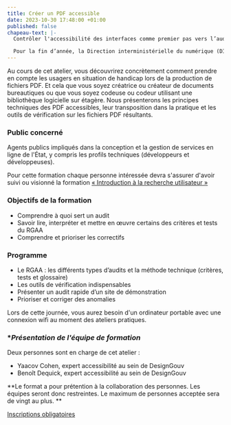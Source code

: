 ```yaml
---
title: Créer un PDF accessible
date: 2023-10-30 17:48:00 +01:00
published: false
chapeau-text: |-
  Contrôler l'accessibilité des interfaces comme premier pas vers l’audit de conformité au Référentiel général d’amélioration de l’accessibilité (RGAA).

  Pour la fin d’année, la Direction interministérielle du numérique (DINUM) a conçu un programme de 5 ateliers de formation pour vous aider à améliorer les services publics en ligne.
---
```


Au cours de cet atelier, vous découvrirez concrètement comment prendre en compte les usagers en situation de handicap lors de la production de fichiers PDF. Et cela que vous soyez créatrice ou créateur de documents bureautiques ou que vous soyez codeuse ou codeur utilisant une bibliothèque logicielle sur étagère. Nous présenterons les principes techniques des PDF accessibles, leur transposition dans la pratique et les outils de vérification sur les fichiers PDF résultants.

### **Public concerné**
Agents publics impliqués dans la conception et la gestion de services en ligne de l'État, y compris les profils techniques (développeurs et développeuses).

Pour cette formation chaque personne intéressée devra s'assurer d'avoir suivi ou visionné la formation [« Introduction à la recherche utilisateur »](https://design.numerique.gouv.fr/formations/recherche-utilisateur/introduction-recherche-utilisateur/)

### **Objectifs de la formation** 
* Comprendre à quoi sert un audit
* Savoir lire, interpréter et mettre en œuvre certains des critères et tests du RGAA 
* Comprendre et prioriser les correctifs

### **Programme**
* Le RGAA : les différents types d’audits et la méthode technique (critères, tests et glossaire)
* Les outils de vérification indispensables
* Présenter un audit rapide d’un site de démonstration
* Prioriser et corriger des anomalies

Lors de cette journée, vous aurez besoin d'un ordinateur portable avec une connexion wifi au moment des ateliers pratiques.

### **Présentation de l'équipe de formation*

Deux personnes sont en charge de cet atelier :
* Yaacov Cohen, expert accessibilité au sein de DesignGouv
* Benoît Dequick, expert accessibilité au sein de DesignGouv

**Le format a pour prétention à la collaboration des personnes. Les équipes seront donc restreintes. Le maximum de personnes acceptée sera de vingt au plus. **

<div class="lien-important"><p><a href="https://design.numerique.gouv.fr/formations/accessibilite/atelier-coder-accessible/">Inscriptions obligatoires</a></p></div>